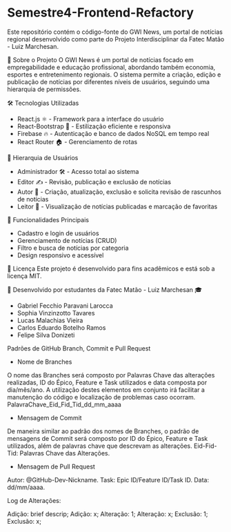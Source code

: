 # Semestre4-Frontend-Refactory
Este repositório contém o código-fonte do GWI News, um portal de notícias regional desenvolvido como parte do Projeto Interdisciplinar da Fatec Matão - Luiz Marchesan.

🚀 Sobre o Projeto
O GWI News é um portal de notícias focado em empregabilidade e educação profissional, abordando também economia, esportes e entretenimento regionais. O sistema permite a criação, edição e publicação de notícias por diferentes níveis de usuários, seguindo uma hierarquia de permissões.

🛠️ Tecnologias Utilizadas
* React.js ⚛️ - Framework para a interface do usuário
* React-Bootstrap 🎨 - Estilização eficiente e responsiva
* Firebase 🔥 - Autenticação e banco de dados NoSQL em tempo real
* React Router 🏠 - Gerenciamento de rotas

👥 Hierarquia de Usuários
* Administrador 🛠️ - Acesso total ao sistema
* Editor ✍️ - Revisão, publicação e exclusão de notícias
* Autor 📝 - Criação, atualização, exclusão e solicita revisão de rascunhos de notícias
* Leitor 👀 - Visualização de notícias publicadas e marcação de favoritas

📌 Funcionalidades Principais
* Cadastro e login de usuários
* Gerenciamento de notícias (CRUD)
* Filtro e busca de notícias por categoria
* Design responsivo e acessível

📄 Licença
Este projeto é desenvolvido para fins acadêmicos e está sob a licença MIT.

🔗 Desenvolvido por estudantes da Fatec Matão - Luiz Marchesan 🎓
* Gabriel Fecchio Paravani Larocca
* Sophia Vinzinzotto Tavares
* Lucas Malachias Vieira
* Carlos Eduardo Botelho Ramos
* Felipe Silva Donizeti

Padrões de GitHub Branch, Commit e Pull Request
* Nome de Branches

O nome das Branches será composto por Palavras Chave das alterações realizadas, ID do Épico, Feature e Task utilizados e data composta por dia/mês/ano. A utilização destes elementos em conjunto irá facilitar a manutenção do código e localização de problemas caso ocorram. PalavraChave_Eid_Fid_Tid_dd_mm_aaaa

* Mensagem de Commit

De maneira similar ao padrão dos nomes de Branches, o padrão de mensagens de Commit será composto por ID do Épico, Feature e Task utilizados, além de palavras chave que descrevam as alterações. Eid-Fid-Tid: Palavras Chave das Alterações.

* Mensagem de Pull Request

Autor: @GitHub-Dev-Nickname. Task: Epic ID/Feature ID/Task ID. Data: dd/mm/aaaa.

Log de Alterações:

Adição: brief descrip;
Adição: x;
Alteração: 1;
Alteração: x;
Exclusão: 1;
Exclusão: x;
